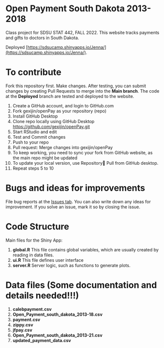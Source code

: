 # Open Payment South Dakota 2013-2018
Class project for SDSU STAT 442, FALL 2022. 
This website tracks payments and gifts to doctors in South Dakota. 

Deployed  [https://sdsucamp.shinyapps.io/Jenna/](https://sdsucamp.shinyapps.io/Jenna/).

# To contribute
Fork this repository first. Make changes. After testing, you can submit changes by creating Pull Requests to merge into the **Main branch**. The code at the **Deployed** branch are tested and deployed to the website.
1. Create a GitHub account, and login to GitHub.com
2. Fork  gexijin/openPay as your repository (repo)
3. Install GitHub Desktop
4. Clone repo locally using GitHub Desktop https://github.com/gexijin/openPay.git
5. Start RStudio and edit
6. Test and Commit changes
7. Push to your repo
8. Pull request: Merge changes into gexijin/openPay
9. To keep working, you need to sync your fork from GitHub website, as the main repo might be updated 
10. To update your local version, use Repository Pull from GitHub desktop.
11. Repeat steps 5 to 10

# Bugs and ideas for improvements
File bug reports at the [Issues tab](https://github.com/gexijin/openPay/issues).  You can also write down any ideas for improvement. If you solve an issue, mark it so by closing the issue.



# Code Structure
Main files for the Shiny App:
1. **global.R**   This file contains global variables, which are usually created by reading in data files.
2. **ui.R**   This file defines user interface
3. **server.R** Server logic, such as functions to generate plots.

# Data files (Some documentation and details needed!!!)
1. **calebpayment.csv**
2. **Open_Payment_south_dakota_2013-18.csv**  
3. **payment.csv**               
4. **zippy.csv**
5. **jfpay.csv**         
6. **Open_Payment_south_dakota_2013-21.csv**
7. **updated_payment_data.csv**
